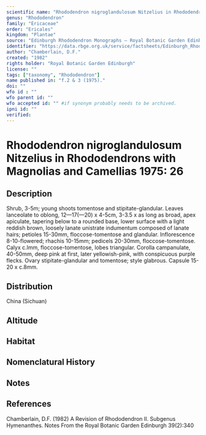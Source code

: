 ```yaml
---
scientific name: "Rhododendron nigroglandulosum Nitzelius in Rhododendrons with Magnolias and Camellias 1975: 26"
genus: "Rhododendron"
family: "Ericaceae"
order: "Ericales"
kingdom: "Plantae"
source: "Edinburgh Rhododendron Monographs – Royal Botanic Garden Edinburgh"
identifier: "https://data.rbge.org.uk/service/factsheets/Edinburgh_Rhododendron_Monographs.xhtml"
author: "Chamberlain, D.F."
created: "1982"
rights holder: "Royal Botanic Garden Edinburgh"
license: ""
tags: ["taxonomy", "Rhododendron"]
name published in: "f.2 & 3 (1975)."
doi: ""
wfo id : ""
wfo parent id: ""
wfo accepted id: "" #if synonym probably needs to be archived.                      
ipni id: ""
verified:
---
```


                       

# Rhododendron nigroglandulosum Nitzelius in Rhododendrons with Magnolias and Camellias 1975: 26

## Description
Shrub, 3-5m; young shoots tomentose and stipitate-glandular. Leaves lanceolate to oblong, 12—17(—20) x 4-5cm, 3-3.5 x as long as broad, apex apiculate, tapering below to a rounded base, lower surface with a light reddish brown, loosely lanate unistrate indumentum composed of lanate hairs; petioles 15-30mm, floccose-tomentose and glandular. Inflorescence 8-10-flowered; rhachis 10-15mm; pedicels 20-30mm, floccose-tomentose. Calyx c.lmm, floccose-tomentose, lobes triangular. Corolla campanulate, 40-50mm, deep pink at first, later yellowish-pink, with conspicuous purple flecks. Ovary stipitate-glandular and tomentose; style glabrous. Capsule 15-20 x c.8mm.

## Distribution
China (Sichuan)

## Altitude


## Habitat


## Nomenclatural History

                       
## Notes


## References

Chamberlain, D.F. (1982) A Revision of Rhododendron II. Subgenus Hymenanthes. Notes From the Royal Botanic Garden Edinburgh 39(2):340
